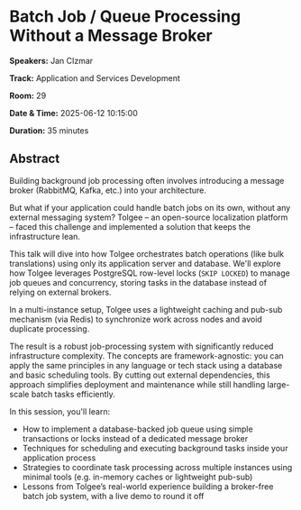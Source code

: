 # Batch Job / Queue Processing Without a Message Broker

**Speakers:** Jan CIzmar
                    
**Track:** Application and Services Development
                    
**Room:** 29
                    
**Date & Time:** 2025-06-12 10:15:00
                    
**Duration:** 35 minutes
                    
## Abstract
                    
Building background job processing often involves introducing a message broker (RabbitMQ, Kafka, etc.) into your architecture.

But what if your application could handle batch jobs on its own, without any external messaging system? Tolgee – an open-source localization platform – faced this challenge and implemented a solution that keeps the infrastructure lean.

This talk will dive into how Tolgee orchestrates batch operations (like bulk translations) using only its application server and database. We'll explore how Tolgee leverages PostgreSQL row-level locks (`SKIP LOCKED`) to manage job queues and concurrency, storing tasks in the database instead of relying on external brokers. 

In a multi-instance setup, Tolgee uses a lightweight caching and pub-sub mechanism (via Redis) to synchronize work across nodes and avoid duplicate processing.

The result is a robust job-processing system with significantly reduced infrastructure complexity. The concepts are framework-agnostic: you can apply the same principles in any language or tech stack using a database and basic scheduling tools. By cutting out external dependencies, this approach simplifies deployment and maintenance while still handling large-scale batch tasks efficiently.

In this session, you'll learn:
- How to implement a database-backed job queue using simple transactions or locks instead of a dedicated message broker
- Techniques for scheduling and executing background tasks inside your application process
- Strategies to coordinate task processing across multiple instances using minimal tools (e.g. in-memory caches or lightweight pub-sub)
- Lessons from Tolgee’s real-world experience building a broker-free batch job system, with a live demo to round it off
